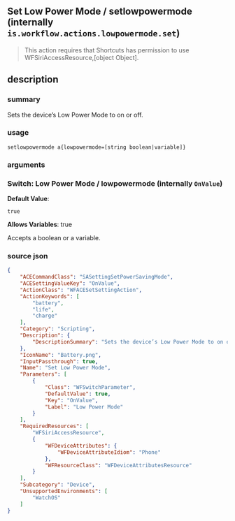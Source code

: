 
## Set Low Power Mode / setlowpowermode (internally `is.workflow.actions.lowpowermode.set`)


> This action requires that Shortcuts has permission to use WFSiriAccessResource,[object Object].


## description
### summary
Sets the device’s Low Power Mode to on or off.


### usage
`setlowpowermode a{lowpowermode=[string boolean|variable]}`

### arguments
### Switch: Low Power Mode / lowpowermode (internally `OnValue`)
**Default Value**:
```
true
```
**Allows Variables**: true



Accepts a boolean
or a variable.

### source json

```json
{
	"ACECommandClass": "SASettingSetPowerSavingMode",
	"ACESettingValueKey": "OnValue",
	"ActionClass": "WFACESetSettingAction",
	"ActionKeywords": [
		"battery",
		"life",
		"charge"
	],
	"Category": "Scripting",
	"Description": {
		"DescriptionSummary": "Sets the device’s Low Power Mode to on or off."
	},
	"IconName": "Battery.png",
	"InputPassthrough": true,
	"Name": "Set Low Power Mode",
	"Parameters": [
		{
			"Class": "WFSwitchParameter",
			"DefaultValue": true,
			"Key": "OnValue",
			"Label": "Low Power Mode"
		}
	],
	"RequiredResources": [
		"WFSiriAccessResource",
		{
			"WFDeviceAttributes": {
				"WFDeviceAttributeIdiom": "Phone"
			},
			"WFResourceClass": "WFDeviceAttributesResource"
		}
	],
	"Subcategory": "Device",
	"UnsupportedEnvironments": [
		"WatchOS"
	]
}
```
